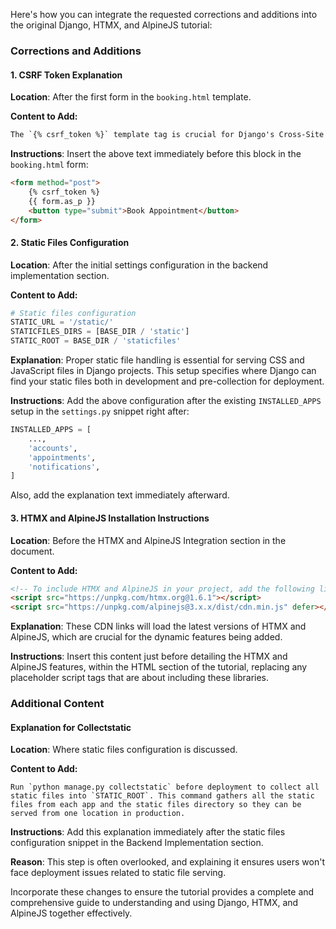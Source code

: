 Here's how you can integrate the requested corrections and additions into the original Django, HTMX, and AlpineJS tutorial:

### Corrections and Additions

#### 1. CSRF Token Explanation
**Location**: After the first form in the `booking.html` template.

**Content to Add:**
```html
The `{% csrf_token %}` template tag is crucial for Django's Cross-Site Request Forgery protection. It generates a unique token for each user session, which Django verifies on form submission to ensure the request originates from your site.
```

**Instructions**: Insert the above text immediately before this block in the `booking.html` form:
```html
<form method="post">
    {% csrf_token %}
    {{ form.as_p }}
    <button type="submit">Book Appointment</button>
</form>
```

#### 2. Static Files Configuration
**Location**: After the initial settings configuration in the backend implementation section.

**Content to Add:**
```python
# Static files configuration
STATIC_URL = '/static/'
STATICFILES_DIRS = [BASE_DIR / 'static']
STATIC_ROOT = BASE_DIR / 'staticfiles'
```

**Explanation**: Proper static file handling is essential for serving CSS and JavaScript files in Django projects. This setup specifies where Django can find your static files both in development and pre-collection for deployment.

**Instructions**: Add the above configuration after the existing `INSTALLED_APPS` setup in the `settings.py` snippet right after:

```python
INSTALLED_APPS = [
    ...,
    'accounts',
    'appointments',
    'notifications',
]
```
Also, add the explanation text immediately afterward.

#### 3. HTMX and AlpineJS Installation Instructions
**Location**: Before the HTMX and AlpineJS Integration section in the document.

**Content to Add:**
```html
<!-- To include HTMX and AlpineJS in your project, add the following lines to your base.html template's <head> section: -->
<script src="https://unpkg.com/htmx.org@1.6.1"></script>
<script src="https://unpkg.com/alpinejs@3.x.x/dist/cdn.min.js" defer></script>
```

**Explanation**: These CDN links will load the latest versions of HTMX and AlpineJS, which are crucial for the dynamic features being added.

**Instructions**: Insert this content just before detailing the HTMX and AlpineJS features, within the HTML section of the tutorial, replacing any placeholder script tags that are about including these libraries.

### Additional Content

#### Explanation for Collectstatic
**Location**: Where static files configuration is discussed.

**Content to Add:**
```text
Run `python manage.py collectstatic` before deployment to collect all static files into `STATIC_ROOT`. This command gathers all the static files from each app and the static files directory so they can be served from one location in production.
```

**Instructions**: Add this explanation immediately after the static files configuration snippet in the Backend Implementation section.

**Reason**: This step is often overlooked, and explaining it ensures users won't face deployment issues related to static file serving.

Incorporate these changes to ensure the tutorial provides a complete and comprehensive guide to understanding and using Django, HTMX, and AlpineJS together effectively.
